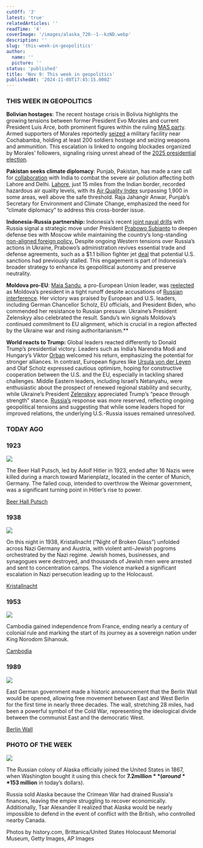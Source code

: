 ```yaml
---
cutOff: '3'
latest: 'true'
relatedArticles: ''
readTime: '4'
coverImage: '/images/alaska_720--1--kzND.webp'
description: ''
slug: 'this-week-in-geopolitics'
author:
  name: ''
  picture: ''
status: 'published'
title: 'Nov 9: This week in geopolitics'
publishedAt: '2024-11-08T17:45:15.000Z'
---
```


### THIS WEEK IN GEOPOLITICS

**Bolivian hostages**: The recent hostage crisis in Bolivia highlights the growing tensions between former President Evo Morales and current President Luis Arce, both prominent figures within the ruling [MAS party](https://www.britannica.com/topic/Movement-Toward-Socialism-political-party-Bolivia). Armed supporters of Morales reportedly [seized](https://www.bbc.com/news/articles/c937kekx3nqo) a military facility near Cochabamba, holding at least 200 soldiers hostage and seizing weapons and ammunition. This escalation is linked to ongoing blockades organized by Morales’ followers, signaling rising unrest ahead of the [2025 presidential election](https://www.usip.org/publications/2024/06/can-bolivia-avoid-renewed-election-violence-2025).

**Pakistan seeks climate diplomacy**: Punjab, Pakistan, has made a rare call for [collaboration](https://edition.cnn.com/2024/11/04/asia/pakistan-punjab-climate-diplomacy-india-smog-intl-hnk/index.html) with India to combat the severe air pollution affecting both Lahore and Delhi. [Lahore](https://www.google.com/maps/place/Lahore,+Punjab,+Pakistan/@31.4831276,74.1695796,11z/data=!3m1!4b1!4m6!3m5!1s0x39190483e58107d9:0xc23abe6ccc7e2462!8m2!3d31.5203696!4d74.3587473!16zL20vMHhudDU?entry=ttu&g_ep=EgoyMDI0MTAyOS4wIKXMDSoASAFQAw%3D%3D), just 15 miles from the Indian border, recorded hazardous air quality levels, with its [Air Quality Index](https://www.iqair.com/pakistan/punjab/lahore?srsltid=AfmBOorhz4UKG1uUIX1kFTFulUv7BAzY5iWUuZrHlGa0woG0R2z53re3) surpassing 1,900 in some areas, well above the safe threshold. Raja Jahangir Anwar, Punjab’s Secretary for Environment and Climate Change, emphasized the need for “climate diplomacy” to address this cross-border issue.

**Indonesia-Russia partnership:** Indonesia’s recent [joint naval drills](https://www.dw.com/en/indonesia-and-russia-hold-first-joint-naval-exercises/a-70684385) with Russia signal a strategic move under President [Prabowo Subianto](https://www.dw.com/en/indonesia-ex-general-prabowo-subianto-sworn-in-as-president/a-70544838) to deepen defense ties with Moscow while maintaining the country’s long-standing [non-aligned foreign policy.](https://moderndiplomacy.eu/2024/06/29/indonesias-non-aligned-foreign-policy-limitation-or-opportunity/) Despite ongoing Western tensions over Russia’s actions in Ukraine, Prabowo’s administration revives essential trade and defense agreements, such as a $1.1 billion fighter jet [deal](https://tass.com/economy/1129571) that potential U.S. sanctions had previously stalled. This engagement is part of Indonesia’s broader strategy to enhance its geopolitical autonomy and preserve neutrality.

**Moldova pro-EU**: [Maia Sandu](https://presedinte.md/eng/biography), a pro-European Union leader, was [reelected](https://www.aa.com.tr/en/world/meeting-of-turkic-states-foreign-ministers-begins-in-kyrgyzstan/3385581) as Moldova’s president in a tight runoff despite accusations of [Russian interference](https://balkaninsight.com/2024/10/09/european-parliament-condemns-malicious-russian-interference-in-moldova/). Her victory was praised by European and U.S. leaders, including German Chancellor Scholz, EU officials, and President Biden, who commended her resistance to Russian pressure. Ukraine’s President Zelenskyy also celebrated the result. Sandu’s win signals Moldova’s continued commitment to EU alignment, which is crucial in a region affected by the Ukraine war and rising authoritarianism.\*\*

**World reacts to Trump:** Global leaders reacted differently to Donald Trump’s presidential victory. Leaders such as India’s Narendra Modi and Hungary’s Viktor [Orban](https://www.youtube.com/watch?v=D-1vKzOYWe8) welcomed his return, emphasizing the potential for stronger alliances. In contrast, European figures like [Ursula von der Leyen](https://ec.europa.eu/commission/presscorner/detail/en/statement_24_5701) and Olaf Scholz expressed cautious optimism, hoping for constructive cooperation between the U.S. and the EU, especially in tackling shared challenges. Middle Eastern leaders, including Israel’s Netanyahu, were enthusiastic about the prospect of renewed regional stability and security, while Ukraine’s President [Zelenskyy](https://www.theguardian.com/us-news/video/2024/nov/07/volodymyr-zelenskyy-congratulates-donald-trump-on-election-victory-video) appreciated Trump’s “peace through strength” stance. [Russia’s](https://www.politico.eu/article/vladimir-putin-not-planning-congratulate-donald-trump-election-victory-kremlin-us-russia-relations/) response was more reserved, reflecting ongoing geopolitical tensions and suggesting that while some leaders hoped for improved relations, the underlying U.S.-Russia issues remained unresolved.

### TODAY AGO

### 1923

![](/images/1923-E4MD.jpg)

The Beer Hall Putsch, led by Adolf Hitler in 1923, ended after 16 Nazis were killed during a march toward Marienplatz, located in the center of Munich, Germany. The failed coup, intended to overthrow the Weimar government, was a significant turning point in Hitler’s rise to power.

[Beer Hall Putsch](https://encyclopedia.ushmm.org/content/en/article/beer-hall-putsch-munich-putsch)

### 1938

![](/images/1938-kzOD.jpg)

On this night in 1938, Kristallnacht (“Night of Broken Glass”) unfolded across Nazi Germany and Austria, with violent anti-Jewish pogroms orchestrated by the Nazi regime. Jewish homes, businesses, and synagogues were destroyed, and thousands of Jewish men were arrested and sent to concentration camps. The violence marked a significant escalation in Nazi persecution leading up to the Holocaust.

[Kristallnacht](https://encyclopedia.ushmm.org/content/en/article/kristallnacht)

### 1953

![](/images/1953--1--Y3ND.jpg)

Cambodia gained independence from France, ending nearly a century of colonial rule and marking the start of its journey as a sovereign nation under King Norodom Sihanouk.

[Cambodia](https://www.bbc.com/news/world-asia-pacific-13006539)

### 1989

![](/images/1989-Y3Nz.jpg)

East German government made a historic announcement that the Berlin Wall would be opened, allowing free movement between East and West Berlin for the first time in nearly three decades. The wall, stretching 28 miles, had been a powerful symbol of the Cold War, representing the ideological divide between the communist East and the democratic West.

[Berlin Wall](https://www.britannica.com/topic/Berlin-Wall)

### PHOTO OF THE WEEK

![](/images/alaska-1-20-gxOT.jpg)

The Russian colony of Alaska officially joined the United States in 1867, when Washington bought it using this check for **$7.2 million** (around **$153 million** in today’s dollars).

Russia sold Alaska because the Crimean War had drained Russia's finances, leaving the empire struggling to recover economically. Additionally, Tsar Alexander II realized that Alaska would be nearly impossible to defend in the event of conflict with the British, who controlled nearby Canada.

Photos by history.com, Brittanica/United States Holocaust Memorial Museum, Getty Images, AP Images